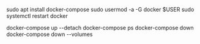 sudo apt install docker-compose
sudo usermod -a -G docker $USER
sudo systemctl restart docker

docker-compose up --detach
docker-compose ps
docker-compose down
docker-compose down --volumes
